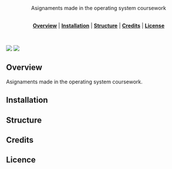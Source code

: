 <!-- In this section add a brief description of the proyect, add (WIP) if is a work in progress -->
<div align="center">Asignaments made in the operating system coursework</div>
<br />
<div align="center">
</div>

<!-- In this section add TOC for easy navegation -->
<p align="center">
<b><a href="#overview">Overview</a></b>
|
<b><a href="#installation">Installation</a></b>
|
<b><a href="#structure">Structure</a></b>
|
<b><a href="#credits">Credits</a></b>
|
<b><a href="#license">License</a></b>
</p>

<br>

<!-- In this section add badges for detailed information -->

![](http://img.shields.io/badge/license-MIT-blue.svg?style=flat-square)
![](https://img.shields.io/badge/documentation-etc-red.svg?style=flat-square)

## Overview
Asignaments made in the operating system coursework.

## Installation

## Structure


## Credits

## Licence
